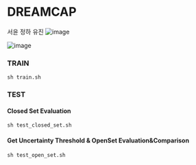 # DREAMCAP

서윤 정하 유진
![image](https://user-images.githubusercontent.com/67910856/199668641-aa901287-ee98-4b8b-8802-c5a4a14f5d92.png)


![image](https://lh3.googleusercontent.com/-4SXWT9DX0ePFPDAAfVZwMXKCIzaqoOfvogETAcKIOWyOWBfFnIGUcHa_r0uV8XTMtoX2ZP442BmqfQO84ZgckK3ftOYrkcXrr3U0EOf81mpvSA=w380-nu-rh-e365)

### TRAIN

```shell
sh train.sh
```

### TEST

#### Closed Set Evaluation

```shell
sh test_closed_set.sh
```

#### Get Uncertainty Threshold & OpenSet Evaluation&Comparison

```shell
sh test_open_set.sh
```
